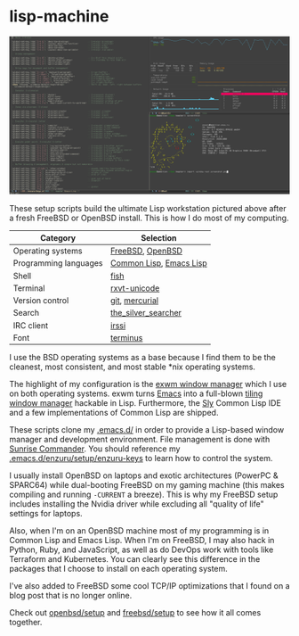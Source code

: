 # lisp-machine

![exwm on OpenBSD](screenshot.png "How I do my computing")

These setup scripts build the ultimate Lisp workstation pictured above after a fresh FreeBSD or OpenBSD install. This is how I do most of my computing.

| Category              | Selection                                                                                                |
| ---                   | ---                                                                                                      |
| Operating systems     | [FreeBSD](https://freebsd.org), [OpenBSD](https://openbsd.org)                                           |
| Programming languages | [Common Lisp](https://lisp-lang.org), [Emacs Lisp](https://www.gnu.org/software/emacs/manual/eintr.html) |
| Shell                 | [fish](https://fishshell.com)                                                                            |
| Terminal              | [rxvt-unicode](https://wiki.archlinux.org/index.php/Rxvt-unicode)                                        |
| Version control       | [git](https://git-scm.com/), [mercurial](https://www.mercurial-scm.org/)                                 |
| Search                | [the\_silver\_searcher](https://geoff.greer.fm/ag/)                                                      |
| IRC client            | [irssi](https://irssi.org)                                                                               |
| Font                  | [terminus](http://terminus-font.sourceforge.net)                                                         |

I use the BSD operating systems as a base because I find them to be the cleanest, most consistent, and most stable \*nix operating systems.

The highlight of my configuration is the [exwm window manager](https://github.com/ch11ng/exwm) which I use on both operating systems. exwm turns [Emacs](https://www.gnu.org/software/emacs/) into a full-blown [tiling window manager](https://en.wikipedia.org/wiki/Tiling_window_manager) hackable in Lisp. Furthermore, the [Sly](https://github.com/joaotavora/sly) Common Lisp IDE and a few implementations of Common Lisp are shipped.

These scripts clone my [.emacs.d/](https://github.com/enzuru/.emacs.d) in order to provide a Lisp-based window manager and development environment. File management is done with [Sunrise Commander](https://medium.com/@enzuru/sunrise-commander-an-orthodox-file-manager-for-emacs-2f92fd08ac9e). You should reference my [.emacs.d/enzuru/setup/enzuru-keys](https://github.com/enzuru/.emacs.d/blob/master/enzuru/setup/enzuru-keys.el) to learn how to control the system.

I usually install OpenBSD on laptops and exotic architectures (PowerPC & SPARC64) while dual-booting FreeBSD on my gaming machine (this makes compiling and running `-CURRENT` a breeze). This is why my FreeBSD setup includes installing the Nvidia driver while excluding all "quality of life" settings for laptops.

Also, when I'm on an OpenBSD machine most of my programming is in Common Lisp and Emacs Lisp. When I'm on FreeBSD, I may also hack in Python, Ruby, and JavaScript, as well as do DevOps work with tools like Terraform and Kubernetes. You can clearly see this difference in the packages that I choose to install on each operating system.

I've also added to FreeBSD some cool TCP/IP optimizations that I found on a blog post that is no longer online.

Check out [openbsd/setup](openbsd/setup) and [freebsd/setup](freebsd/setup) to see how it all comes together.
